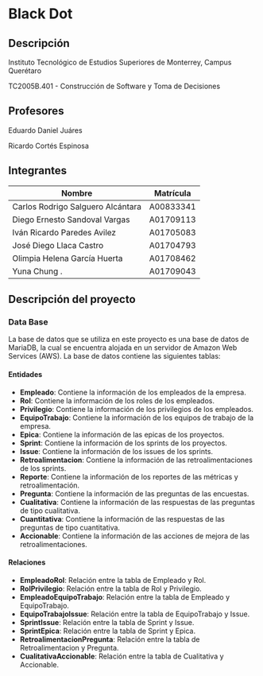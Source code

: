 # Black Dot

## Descripción

Instituto Tecnológico de Estudios Superiores de Monterrey, Campus Querétaro

TC2005B.401 - Construcción de Software y Toma de Decisiones

## Profesores

Eduardo Daniel Juáres

Ricardo Cortés Espinosa

## Integrantes

| Nombre                            | Matrícula |
| --------------------------------- | --------- |
| Carlos Rodrigo Salguero Alcántara | A00833341 |
| Diego Ernesto Sandoval Vargas     | A01709113 |
| Iván Ricardo Paredes Avilez       | A01705083 |
| José Diego Llaca Castro           | A01704793 |
| Olimpia Helena García Huerta      | A01708462 |
| Yuna Chung .                      | A01709043 |

## Descripción del proyecto

### Data Base

La base de datos que se utiliza en este proyecto es una base de datos de MariaDB, la cual se encuentra alojada en un servidor de Amazon Web Services (AWS). La base de datos contiene las siguientes tablas:

#### Entidades

- **Empleado**: Contiene la información de los empleados de la empresa.
- **Rol**: Contiene la información de los roles de los empleados.
- **Privilegio**: Contiene la información de los privilegios de los empleados.
- **EquipoTrabajo**: Contiene la información de los equipos de trabajo de la empresa.
- **Epica**: Contiene la información de las epicas de los proyectos.
- **Sprint**: Contiene la información de los sprints de los proyectos.
- **Issue**: Contiene la información de los issues de los sprints.
- **Retroalimentacion**: Contiene la información de las retroalimentaciones de los sprints.
- **Reporte**: Contiene la información de los reportes de las métricas y retroalimentación.
- **Pregunta**: Contiene la información de las preguntas de las encuestas.
- **Cualitativa**: Contiene la información de las respuestas de las preguntas de tipo cualitativa.
- **Cuantitativa**: Contiene la información de las respuestas de las preguntas de tipo cuantitativa.
- **Accionable**: Contiene la información de las acciones de mejora de las retroalimentaciones.

#### Relaciones

- **EmpleadoRol**: Relación entre la tabla de Empleado y Rol.
- **RolPrivilegio**: Relación entre la tabla de Rol y Privilegio.
- **EmpleadoEquipoTrabajo**: Relación entre la tabla de Empleado y EquipoTrabajo.
- **EquipoTrabajoIssue**: Relación entre la tabla de EquipoTrabajo y Issue.
- **SprintIssue**: Relación entre la tabla de Sprint y Issue.
- **SprintEpica**: Relación entre la tabla de Sprint y Epica.
- **RetroalimentacionPregunta**: Relación entre la tabla de Retroalimentacion y Pregunta.
- **CualitativaAccionable**: Relación entre la tabla de Cualitativa y Accionable.
